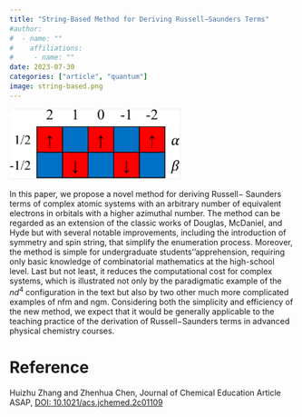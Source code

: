 ```yaml
---
title: "String-Based Method for Deriving Russell−Saunders Terms"
#author:
#  - name: ""
#    affiliations:
#     - name: ""
date: 2023-07-30
categories: ["article", "quantum"]
image: string-based.png
---
```

<img src="string-based.png" width="60%">

In this paper, we propose a novel method for deriving Russell− Saunders terms of complex atomic systems with an arbitrary number of equivalent electrons in orbitals with a higher azimuthal number. The method can be regarded as an extension of the classic works of Douglas, McDaniel, and Hyde but with several notable improvements, including the introduction of symmetry and spin string, that simplify the enumeration process. Moreover, the method is simple for undergraduate students’&rsquo;apprehension, requiring only basic knowledge of combinatorial mathematics at the high-school level. Last but not least, it reduces the computational cost for complex systems, which is illustrated not only by the paradigmatic example of the $nd^4$ configuration in the text but also by two other much more complicated examples of nfm and ngm. Considering both the simplicity and efficiency of the new method, we expect that it would be generally applicable to the teaching practice of the derivation of Russell−Saunders terms in advanced physical chemistry courses.


# Reference

Huizhu Zhang and Zhenhua Chen, Journal of Chemical Education Article ASAP,
[DOI: 10.1021/acs.jchemed.2c01109](https://doi.org/10.1021/acs.jchemed.2c01109)

<span hidden>KEYWORDS: Atomic Terms, Microstate, Symmetry, Particle-Hole Symmetry, Quantum Chemistry, Upper-Division Undergraduate </span>

